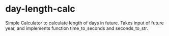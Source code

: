 # day-length-calc
Simple Calculator to calculate length of days in future.  Takes input of future year, and implements function time_to_seconds and seconds_to_str.
